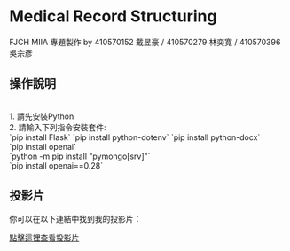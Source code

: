 # Medical Record Structuring
FJCH MIIA 專題製作 by 410570152 戴昱豪 / 410570279 林奕寬 / 410570396 吳宗彥

## 操作說明
<br>
1. 請先安裝Python
<br>
2. 請輸入下列指令安裝套件:<br/>
`pip install Flask`
`pip install python-dotenv`
`pip install python-docx` <br/>
`pip install openai` <br/>
`python -m pip install "pymongo[srv]"` <br/>
`pip install openai==0.28` <br/>


## 投影片

你可以在以下連結中找到我的投影片：

[點擊這裡查看投影片](https://www.canva.com/design/DAF2OCxOEd8/HmjbuNnszxyQj3_11S04nw/edit?utm_content=DAF2OCxOEd8&utm_campaign=designshare&utm_medium=link2&utm_source=sharebutton)

